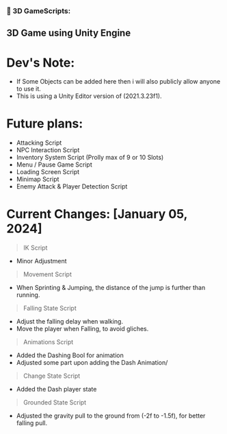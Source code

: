 ### 🔨 3D GameScripts:
3D Game using Unity Engine
---

<h1>Dev's Note:</h1>

- If Some Objects can be added here then i will also publicly allow anyone to use it.
- This is using a Unity Editor version of (2021.3.23f1).

<h1>Future plans:</h1>

- Attacking Script
- NPC Interaction Script
- Inventory System Script (Prolly max of 9 or 10 Slots)
- Menu / Pause Game Script
- Loading Screen Script
- Minimap Script
- Enemy Attack & Player Detection Script

<h1>Current Changes: [January 05, 2024]</h1>

> IK Script
- Minor Adjustment
  
> Movement Script
- When Sprinting & Jumping, the distance of the jump is further than running.

> Falling State Script
- Adjust the falling delay when walking.
- Move the player when Falling, to avoid gliches.

> Animations Script
- Added the Dashing Bool for animation
- Adjusted some part upon adding the Dash Animation/

> Change State Script
- Added the Dash player state

> Grounded State Script
- Adjusted the gravity pull to the ground from (-2f to -1.5f), for better falling pull.

